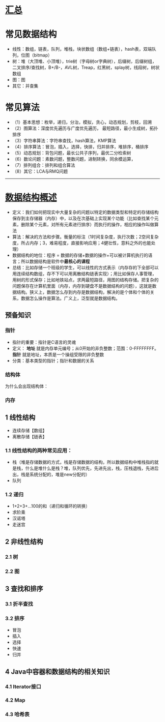 # [汇总](http://dongxicheng.org/structure/structure-algorithm-summary/)
# 常见数据结构
- 线性：数组，链表，队列，堆栈，块状数组（数组+链表），hash表，双端队列，位图（bitmap）
- 树：堆（大顶堆、小顶堆），trie树（字母树or字典树），后缀树，后缀树组，二叉排序/查找树，B+/B-，AVL树，Treap，红黑树，splay树，线段树，树状数组
- 图：图
- 其它：并查集
# 常见算法
- （1）基本思想：枚举，递归，分治，模拟，贪心，动态规划，剪枝，回溯
- （2）图算法：深度优先遍历与广度优先遍历， 最短路径，最小生成树，拓扑排序
- （3）字符串算法：字符串查找，hash算法，KMP算法
- （4）排序算法：冒泡，插入，选择，快排，归并排序，堆排序，桶排序
- （5）动态规划：背包问题，最长公共子序列，最优二分检索树
- （6）数论问题：素数问题，整数问题，进制转换，同余模运算，
- （7）排列组合：排列和组合算法
- （8）其它：LCA与RMQ问题

---

# [数据结构概述](http://down.51cto.com/zt/306)
- 定义：我们如何把现实中大量复杂的问题以特定的数据类型和特定的存储结构保存到主存储器（内存）中，以及在次基础上实现某个功能（比如查找某个元素，删除某个元素，对所有元素进行排序）而执行的操作，相应的操作叫做算法
- 算法：解决的方法和步骤。衡量的标注（1时间复杂度，执行次数；2空间复杂度，所占内存；3，难易程度，直接影响应用；4健壮性，意料之外的也能处理）
- 数据结构的地位：程序 = 数据的存储+数据的操作+可以被计算机执行的语言；所以数据结构是软件中**最核心的课程**
- 总结：比如存储一个班级的学生，可以线性的方式表示（内存存的下全部可以用连续结构数组，存不下可以用离散结构链表实现）；用比如保存人事管理，用树的形式保存；比如地铁站点，求两最短路径，用图的结构存储。把复杂的问题保存在计算机里面（内存，内存到硬盘不是数据结构的问题），这就是数据结构。狭义上，数据怎么存到内存是数据结构，解决的是个体和个体的关系，数据怎么操作是算法。广义上，泛型就是数据结构。

## 预备知识
### 指针
- 指针的重要：指针是C语言的灵魂
- 定义： **地址** 就是内存单元编号；从0开始的非负整数；范围：0-FFFFFFFF。 **指针** 就是地址，本质是一个操组受限的非负整数
- 分类：基本类型的指针；指针和数据的关系
### 结构体
为什么会出现结构体：
### 内存
## 1 线性结构
- 连续存储【数组】
- 离散存储【链表】

### 1.1 线性结构的两种常见应用：
- 栈（堆是存储数据的方式，栈是存储数据的结构，所以数据结构中堆栈指的就是栈，什么是堆什么是栈？堆，队列优先，先进先出，栈，压栈退栈，先进后出，栈是系统分配的，堆是new分配的）
- 队列
### 1.2 递归
- 1+2+3+...100的和（递归和循环的转换）
- 求阶乘
- 汉诺塔
- 走迷宫

## 2 非线性结构
### 2.1 树

### 2.2 图

## 3 查找和排序
### 3.1 折半查找

### 3.2 排序
- 冒泡
- 插入
- 选择
- 快速
- 归并

## 4 Java中容器和数据结构的相关知识
### 4.1 Iterator接口
### 4.2 Map
### 4.3 哈希表